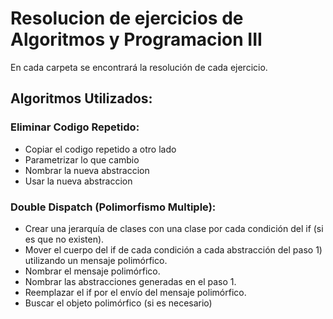 # Resolucion de ejercicios de Algoritmos y Programacion III
En cada carpeta se encontrará la resolución de cada ejercicio.

## Algoritmos Utilizados:

### Eliminar Codigo Repetido:

  * Copiar el codigo repetido a otro lado
  * Parametrizar lo que cambio
  * Nombrar la nueva abstraccion
  * Usar la nueva abstraccion

### Double Dispatch (Polimorfismo Multiple):

  * Crear una jerarquía de clases con una clase por cada condición del if (si es que no existen).
  * Mover el cuerpo del if de cada condición a cada abstracción del paso 1) utilizando un mensaje polimórfico.
  * Nombrar el mensaje polimórfico.
  * Nombrar las abstracciones generadas en el paso 1.
  * Reemplazar el if por el envío del mensaje polimórfico.
  * Buscar el objeto polimórfico (si es necesario)
